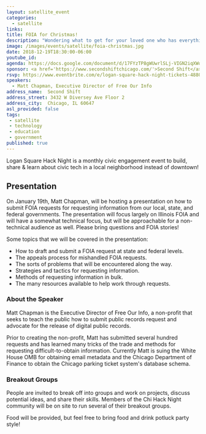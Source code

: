```yaml
---
layout: satellite_event
categories:
  - satellite
links:
title: FOIA for Christmas!
description: "Wondering what to get for your loved one who has everything this holiday season? How about some government data!? Matt Chapman, Executive Director of Free Our Info, will show us how to submit FOIA requests for requesting information from our local, state, and federal governments."
image: /images/events/satellite/foia-christmas.jpg
date: 2018-12-19T18:30:00-06:00
youtube_id:
agenda: https://docs.google.com/document/d/17FYzTP8gWUwrlSLj-VIGN2iqXWohUPFiRvnsuBpdrL0/edit#
sponsor: <a href='https://www.secondshiftchicago.com/'>Second Shift</a>
rsvp: https://www.eventbrite.com/e/logan-square-hack-night-tickets-48806947895
speakers:
  - Matt Chapman, Executive Director of Free Our Info
address_name:  Second Shift
address_street: 3432 W Diversey Ave Floor 2
address_city:  Chicago, IL 60647
asl_provided: false
tags:
 - satellite
 - technology
 - education
 - government
published: true
---
```


Logan Square Hack Night is a monthly civic engagement event to build, share & learn about civic tech in a local neighborhood instead of downtown!

## Presentation

On January 19th, Matt Chapman, will be hosting a presentation on how to submit FOIA requests for requesting information from our local, state, and federal governments. The presentation will focus largely on Illinois FOIA and will have a somewhat technical focus, but will be approachable for a non-technical audience as well. Please bring questions and FOIA stories!

Some topics that we will be covered in the presentation:

  * How to draft and submit a FOIA request at state and federal levels.
  * The appeals process for mishandled FOIA requests.
  * The sorts of problems that will be encountered along the way.
  * Strategies and tactics for requesting information.
  * Methods of requesting information in bulk.
  * The many resources available to help work through requests.

### About the Speaker
Matt Chapman is the Executive Director of Free Our Info, a non-profit that seeks to teach the public how to submit public records request and advocate for the release of digital public records.

Prior to creating the non-profit, Matt has submitted several hundred requests and has learned many tricks of the trade and methods for requesting difficult-to-obtain information. Currently Matt is suing the White House OMB for obtaining email metadata and the Chicago Department of Finance to obtain the Chicago parking ticket system's database schema.

### Breakout Groups

People are invited to break off into groups and work on projects, discuss potential ideas, and share their skills. Members of the Chi Hack Night community will be on site to run several of their breakout groups.

Food will be provided, but feel free to bring food and drink potluck party style!
